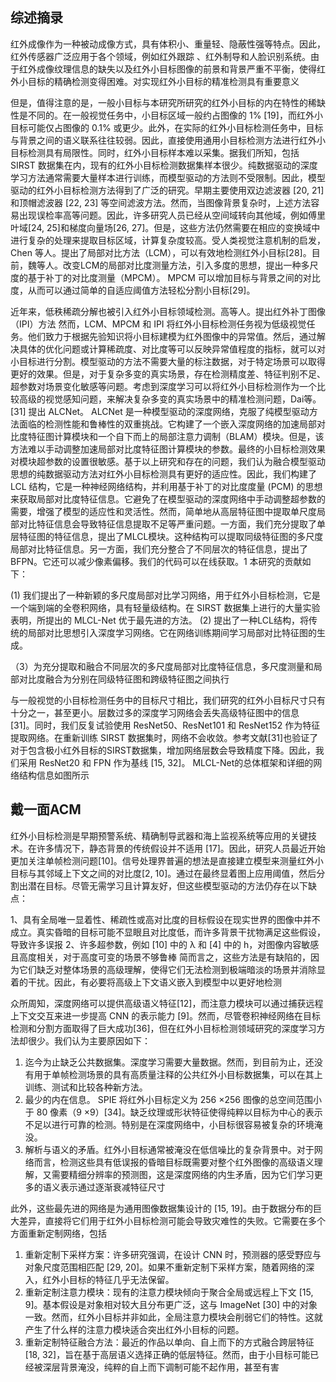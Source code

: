 ## 综述摘录

红外成像作为一种被动成像方式，具有体积小、重量轻、隐蔽性强等特点。因此，红外传感器广泛应用于各个领域，例如红外跟踪 、红外制导和人脸识别系统。由于红外成像纹理信息的缺失以及红外小目标图像的前景和背景严重不平衡，使得红外小目标的精确检测变得困难。对实现红外小目标的精准检测具有重要意义

但是，值得注意的是，一般小目标与本研究所研究的红外小目标的内在特性的稀缺性是不同的。在一般视觉任务中，小目标区域一般约占图像的 1% [19]，而红外小目标可能仅占图像的 0.1% 或更少。此外，在实际的红外小目标检测任务中，目标与背景之间的语义联系往往较弱。因此，直接使用通用小目标检测方法进行红外小目标检测具有局限性。同时，红外小目标样本难以采集。据我们所知，包括 SIRST 数据集在内，现有的红外小目标检测数据集样本很少。纯数据驱动的深度学习方法通​​常需要大量样本进行训练，而模型驱动的方法则不受限制。因此，模型驱动的红外小目标检测方法得到了广泛的研究。早期主要使用双边滤波器 [20, 21] 和顶帽滤波器 [22, 23] 等空间滤波方法。然而，当图像背景复杂时，上述方法容易出现误检率高等问题。因此，许多研究人员已经从空间域转向其他域，例如傅里叶域[24, 25]和梯度向量场[26, 27]。但是，这些方法仍然需要在相应的变换域中进行复杂的处理来提取目标区域，计算复杂度较高。受人类视觉注意机制的启发，Chen 等人。提出了局部对比方法（LCM），可以有效地检测红外小目标[28]。目前，魏等人。改变LCM的局部对比度测量方法，引入多度的思想，提出一种多尺度的基于补丁的对比度测量（MPCM）。 MPCM 可以增加目标与背景之间的对比度，从而可以通过简单的自适应阈值方法轻松分割小目标[29]。

近年来，低秩稀疏分解也被引入红外小目标领域检测。高等人。提出红外补丁图像（IPI）方法  然而，LCM、MPCM 和 IPI 将红外小目标检测任务视为低级视觉任务。他们致力于根据先验知识将小目标建模为红外图像中的异常值。然后，通过解决具体的优化问题或计算稀疏度、对比度等可以反映异常值程度的指标，就可以对小目标进行分割。模型驱动的方法不需要大量的标注数据，对于特定场景可以取得更好的效果。但是，对于复杂多变的真实场景，存在检测精度差、特征判别不足、超参数对场景变化敏感等问题。考虑到深度学习可以将红外小目标检测作为一个比较高级的视觉感知问题，来解决复杂多变的真实场景中的精准检测问题，Dai等。 [31] 提出 ALCNet。 ALCNet 是一种模型驱动的深度网络，克服了纯模型驱动方法面临的检测性能和鲁棒性的双重挑战。它构建了一个嵌入深度网络的加速局部对比度特征图计算模块和一个自下而上的局部注意力调制（BLAM）模块。但是，该方法难以手动调整加速局部对比度特征图计算模块的参数。最终的小目标检测效果对模块超参数的设置很敏感。基于以上研究和存在的问题，我们认为融合模型驱动思想的纯数据驱动方法对红外小目标检测具有更好的适应性。因此，我们构建了 LCL 结构，它是一种神经网络结构，并利用基于补丁的对比度度量 (PCM) 的思想来获取局部对比度特征信息。它避免了在模型驱动的深度网络中手动调整超参数的需要，增强了模型的适应性和灵活性。然而，简单地从高层特征图中提取单尺度局部对比特征信息会导致特征信息提取不足等严重问题。一方面，我们充分提取了单层特征图的特征信息，提出了MLCL模块。这种结构可以提取同级特征图的多尺度局部对比特征信息。另一方面，我们充分整合了不同层次的特征信息，提出了BFPN。它还可以减少像素偏移。我们的代码可以在线获取。1 本研究的贡献如下：

(1) 我们提出了一种新颖的多尺度局部对比学习网络，用于红外小目标检测，它是一个端到端的全卷积网络，具有轻量级结构。在 SIRST 数据集上进行的大量实验表明，所提出的 MLCL-Net 优于最先进的方法。 
(2) 提出了一种LCL结构，将传统的局部对比思想引入深度学习网络。它在网络训练期间学习局部对比特征图的生成。

（3）为充分提取和融合不同层次的多尺度局部对比度特征信息，多尺度测量和局部对比度融合为分别在同级特征图和跨级特征图之间执行

与一般视觉的小目标检测任务中的目标尺寸相比，我们研究的红外小目标尺寸只有十分之一，甚至更小。层数过多的深度学习网络会丢失高级特征图中的信息 [31]。同时，我们反复试验使用 ResNet50、ResNet101 和 ResNet152 作为特征提取网络。在重新训练 SIRST 数据集时，网络不会收敛。参考文献[31]也验证了对于包含极小红外目标的SIRST数据集，增加网络层数会导致精度下降。因此，我们采用 ResNet20 和 FPN 作为基线 [15, 32]。 MLCL-Net的总体框架和详细的网络结构信息如图所示               



## 戴一面ACM

红外小目标检测是早期预警系统、精确制导武器和海上监视系统等应用的关键技术。在许多情况下，静态背景的传统假设并不适用 [17]。因此，研究人员最近开始更加关注单帧检测问题[10]。信号处理界普遍的想法是直接建立模型来测量红外小目标与其邻域上下文之间的对比度[2, 10]。通过在最终显着图上应用阈值，然后分割出潜在目标。尽管无需学习且计算友好，但这些模型驱动的方法仍存在以下缺点：

1、具有全局唯一显着性、稀疏性或高对比度的目标假设在现实世界的图像中并不成立。真实昏暗的目标可能不显眼且对比度低，而许多背景干扰物满足这些假设，导致许多误报
2、许多超参数，例如 [10] 中的 λ 和 [4] 中的 h，对图像内容敏感且高度相关，对于高度可变的场景不够鲁棒
简而言之，这些方法是有缺陷的，因为它们缺乏对整体场景的高级理解，使得它们无法检测到极端暗淡的场景并消除显着的干扰。因此，有必要将高级上下文语义嵌入到模型中以更好地检测

众所周知，深度网络可以提供高级语义特征[12]，而注意力模块可以通过捕获远程上下文交互来进一步提高 CNN 的表示能力 [9]。然而，尽管卷积神经网络在目标检测和分割方面取得了巨大成功[36]，但在红外小目标检测领域研究的深度学习方法却很少。我们认为主要原因如下：
1. 迄今为止缺乏公共数据集。深度学习需要大量数据。然而，到目前为止，还没有用于单帧检测场景的具有高质量注释的公共红外小目标数据集，可以在其上训练、测试和比较各种新方法。
2. 最少的内在信息。 SPIE 将红外小目标定义为 256 ×256 图像的总空间范围小于 80 像素（9 ×9）[34]。缺乏纹理或形状特征使得纯粹以目标为中心的表示不足以进行可靠的检测。特别是在深度网络中，小目标很容易被复杂的环境淹没。 
3. 解析与语义的矛盾。红外小目标通常被淹没在低信噪比的复杂背景中。对于网络而言，检测这些具有低误报的昏暗目标既需要对整个红外图像的高级语义理解，又需要精细分辨率的预测图，这是深度网络的内生矛盾，因为它们学习更多的语义表示通过逐渐衰减特征尺寸

此外，这些最先进的网络是为通用图像数据集设计的 [15, 19]。由于数据分布的巨大差异，直接将它们用于红外小目标检测可能会导致灾难性的失败。它需要在多个方面重新定制网络，包括

1. 重新定制下采样方案：许多研究强调，在设计 CNN 时，预测器的感受野应与对象尺度范围相匹配 [29, 20]。如果不重新定制下采样方案，随着网络的深入，红外小目标的特征几乎无法保留。 
2.  重新定制注意力模块：现有的注意力模块倾向于聚合全局或远程上下文 [15, 9]。基本假设是对象相对较大且分布更广泛，这与 ImageNet [30] 中的对象一致。然而，红外小目标并非如此，全局注意力模块会削弱它们的特性。这就产生了什么样的注意力模块适合突出红外小目标的问题。 
3.  重新定制特征融合方法：最近的作品以单向、自上而下的方式融合跨层特征[18, 32]，旨在基于高层语义选择正确的低层特征。然而，由于小目标可能已经被深层背景淹没，纯粹的自上而下调制可能不起作用，甚至有害